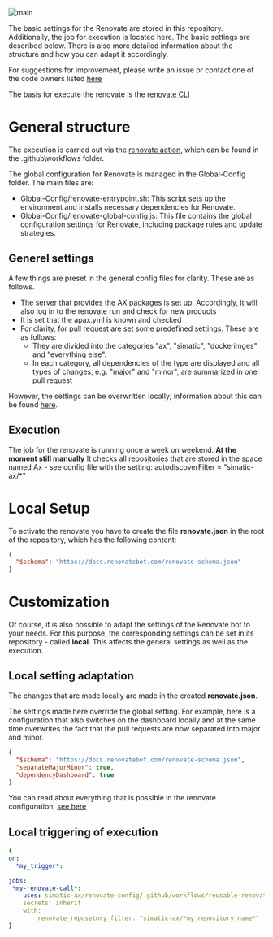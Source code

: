 ![main](https://docs.renovatebot.com/assets/images/mend-renovate-cli-banner.jpg)

The basic settings for the Renovate are stored in this repository. Additionally, the job for execution is located here. 
The basic settings are described below. There is also more detailed information about the structure and how you can adapt it accordingly.

For suggestions for improvement, please write an issue or contact one of the code owners listed [here](./CODEOWNERS)

The basis for execute the renovate is the [renovate CLI](https://docs.renovatebot.com/)

# General structure

The execution is carried out via the [renovate action](https://github.com/simatic-ax/renovate-config/blob/chore/set_up_renovate/.github/workflows/renovate.yml), which can be found in the .github\workflows folder.

The global configuration for Renovate is managed in the Global-Config folder. The main files are:

- Global-Config/renovate-entrypoint.sh: This script sets up the environment and installs necessary dependencies for Renovate.
- Global-Config/renovate-global-config.js: This file contains the global configuration settings for Renovate, including package rules and update strategies.

## Generel settings

A few things are preset in the general config files for clarity. These are as follows. 

- The server that provides the AX packages is set up. Accordingly, it will also log in to the renovate run and check for new products
- It is set that the apax.yml is known and checked
- For clarity, for pull request are set some predefined settings. These are as follows:
	- They are divided into the categories "ax", "simatic", "dockerimges" and "everything else".
	- In each category, all dependencies of the type are displayed and all types of changes, e.g. "major" and "minor", are summarized in one pull request

However, the settings can be overwritten locally; information about this can be found [here](#local-adaptation).

## Execution

The job for the renovate is running once a week on weekend. **At the moment still manually**
It checks all repositories that are stored in the space named Ax - see config file with the setting: autodiscoverFilter = "simatic-ax/*"

# Local Setup

To activate the renovate you have to create the file **renovate.json** in the root of the repository, which has the following content:

```json
{
  "$schema": "https://docs.renovatebot.com/renovate-schema.json"
}
```

# Customization

Of course, it is also possible to adapt the settings of the Renovate bot to your needs. For this purpose, the corresponding settings can be set in its repository - called **local**. This affects the general settings as well as the execution.

## Local setting adaptation

The changes that are made locally are made in the created **renovate.json**.

The settings made here override the global setting. 
For example, here is a configuration that also switches on the dashboard locally and at the same time overwrites the fact that the pull requests are now separated into major and minor.

```json
{
  "$schema": "https://docs.renovatebot.com/renovate-schema.json",
  "separateMajorMinor": true,
  "dependencyDashboard": true
}
```

You can read about everything that is possible in the renovate configuration, [see here](https://docs.renovatebot.com/configuration-options/)

## Local triggering of execution

```yml
{
on:
  *my_trigger*:

jobs:
 *my-renovate-call*:
    uses: simatic-ax/renovate-config/.github/workflows/reusable-renovate-workflow.yml@main
    secrets: inherit
    with:
        renovate_reposetory_filter: "simatic-ax/*my_repository_name*"
}
```